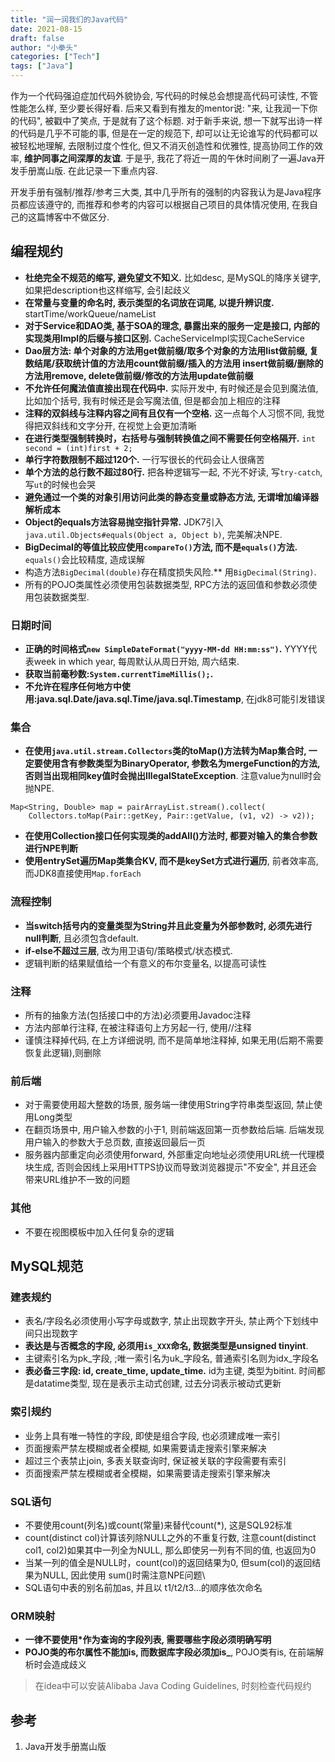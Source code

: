 ```yaml
---
title: "润一润我们的Java代码"
date: 2021-08-15
draft: false
author: "小拳头"
categories: ["Tech"]
tags: ["Java"]
---
```


作为一个代码强迫症加代码外貌协会, 写代码的时候总会想提高代码可读性, 不管性能怎么样, 至少要长得好看. 后来又看到有推友的mentor说: "来, 让我润一下你的代码", 被戳中了笑点, 于是就有了这个标题. 对于新手来说, 想一下就写出诗一样的代码是几乎不可能的事, 但是在一定的规范下, 却可以让无论谁写的代码都可以被轻松地理解, 去限制过度个性化, 但又不消灭创造性和优雅性, 提高协同工作的效率, **维护同事之间深厚的友谊**. 于是乎, 我花了将近一周的午休时间刷了一遍Java开发手册嵩山版. 在此记录一下重点内容. 

开发手册有强制/推荐/参考三大类, 其中几乎所有的强制的内容我认为是Java程序员都应该遵守的, 而推荐和参考的内容可以根据自己项目的具体情况使用, 在我自己的这篇博客中不做区分.

## 编程规约
- **杜绝完全不规范的缩写, 避免望文不知义.** 比如desc, 是MySQL的降序关键字, 如果把description也这样缩写, 会引起歧义
- **在常量与变量的命名时, 表示类型的名词放在词尾, 以提升辨识度.** startTime/workQueue/nameList
- **对于Service和DAO类, 基于SOA的理念, 暴露出来的服务一定是接口, 内部的实现类用Impl的后缀与接口区别.** CacheServiceImpl实现CacheService
- **Dao层方法: 单个对象的方法用get做前缀/取多个对象的方法用list做前缀, 复数结尾/获取统计值的方法用count做前缀/插入的方法用 insert做前缀/删除的方法用remove, delete做前缀/修改的方法用update做前缀**
- **不允许任何魔法值直接出现在代码中.** 实际开发中, 有时候还是会见到魔法值, 比如加个括号, 我有时候还是会写魔法值, 但是都会加上相应的注释
- **注释的双斜线与注释内容之间有且仅有一个空格.** 这一点每个人习惯不同, 我觉得把双斜线和文字分开, 在视觉上会更加清晰
- **在进行类型强制转换时，右括号与强制转换值之间不需要任何空格隔开.** `int second = (int)first + 2;`
- **单行字符数限制不超过120个.** 一行写很长的代码会让人很痛苦
- **单个方法的总行数不超过80行.** 把各种逻辑写一起, 不光不好读, 写`try-catch`, 写`ut`的时候也会哭
- **避免通过一个类的对象引用访问此类的静态变量或静态方法, 无谓增加编译器解析成本**
- **Object的equals方法容易抛空指针异常.** JDK7引入`java.util.Objects#equals(Object a, Object b)`, 完美解决NPE.
- **BigDecimal的等值比较应使用`compareTo()`方法, 而不是`equals()`方法.** `equals()`会比较精度, 造成误解
- 构造方法`BigDecimal(double)`存在精度损失风险.** 用`BigDecimal(String)`. 
- 所有的POJO类属性必须使用包装数据类型, RPC方法的返回值和参数必须使用包装数据类型.

### 日期时间
- **正确的时间格式`new SimpleDateFormat("yyyy-MM-dd HH:mm:ss")`.** YYYY代表week in which year, 每周默认从周日开始, 周六结束. 
- **获取当前毫秒数:`System.currentTimeMillis();`.** 
- **不允许在程序任何地方中使用:java.sql.Date/java.sql.Time/java.sql.Timestamp**, 在jdk8可能引发错误

### 集合
- **在使用`java.util.stream.Collectors`类的toMap()方法转为Map集合时, 一定要使用含有参数类型为BinaryOperator, 参数名为mergeFunction的方法, 否则当出现相同key值时会抛出IllegalStateException**. 注意value为null时会抛NPE.
```
Map<String, Double> map = pairArrayList.stream().collect(
    Collectors.toMap(Pair::getKey, Pair::getValue, (v1, v2) -> v2));
```

- **在使用Collection接口任何实现类的addAll()方法时, 都要对输入的集合参数进行NPE判断**
- **使用entrySet遍历Map类集合KV, 而不是keySet方式进行遍历**, 前者效率高, 而JDK8直接使用`Map.forEach`

### 流程控制
- **当switch括号内的变量类型为String并且此变量为外部参数时, 必须先进行null判断**, 且必须包含default.
- **if-else不超过三层**, 改为用卫语句/策略模式/状态模式.
- 逻辑判断的结果赋值给一个有意义的布尔变量名, 以提高可读性

### 注释
- 所有的抽象方法(包括接口中的方法)必须要用Javadoc注释
- 方法内部单行注释, 在被注释语句上方另起一行, 使用//注释
- 谨慎注释掉代码, 在上方详细说明, 而不是简单地注释掉, 如果无用(后期不需要恢复此逻辑),则删除

### 前后端
- 对于需要使用超大整数的场景, 服务端一律使用String字符串类型返回, 禁止使用Long类型
- 在翻页场景中, 用户输入参数的小于1, 则前端返回第一页参数给后端. 后端发现用户输入的参数大于总页数, 直接返回最后一页
- 服务器内部重定向必须使用forward, 外部重定向地址必须使用URL统一代理模块生成, 否则会因线上采用HTTPS协议而导致浏览器提示"不安全", 并且还会带来URL维护不一致的问题

### 其他
- 不要在视图模板中加入任何复杂的逻辑

## MySQL规范
### 建表规约
- 表名/字段名必须使用小写字母或数字, 禁止出现数字开头, 禁止两个下划线中间只出现数字
- **表达是与否概念的字段, 必须用`is_XXX`命名, 数据类型是unsigned tinyint**. 
- 主键索引名为pk_字段, ;唯一索引名为uk_字段名, 普通索引名则为idx_字段名
- **表必备三字段: id, create_time, update_time.** id为主键, 类型为bitint. 时间都是datatime类型, 现在是表示主动式创建, 过去分词表示被动式更新

### 索引规约
- 业务上具有唯一特性的字段, 即使是组合字段, 也必须建成唯一索引
- 页面搜索严禁左模糊或者全模糊, 如果需要请走搜索引擎来解决
- 超过三个表禁止join, 多表关联查询时, 保证被关联的字段需要有索引
- 页面搜索严禁左模糊或者全模糊，如果需要请走搜索引擎来解决

### SQL语句
- 不要使用count(列名)或count(常量)来替代count(*), 这是SQL92标准
- count(distinct col)计算该列除NULL之外的不重复行数, 注意count(distinct col1, col2)如果其中一列全为NULL, 那么即使另一列有不同的值, 也返回为0
- 当某一列的值全是NULL时，count(col)的返回结果为0, 但sum(col)的返回结果为NULL, 因此使用 sum()时需注意NPE问题\
- SQL语句中表的别名前加as, 并且以 t1/t2/t3...的顺序依次命名

### ORM映射
- **一律不要使用*作为查询的字段列表, 需要哪些字段必须明确写明**
- **POJO类的布尔属性不能加is, 而数据库字段必须加is_**, POJO类有is, 在前端解析时会造成歧义 

> 在idea中可以安装Alibaba Java Coding Guidelines, 时刻检查代码规约

## 参考
1. Java开发手册嵩山版
